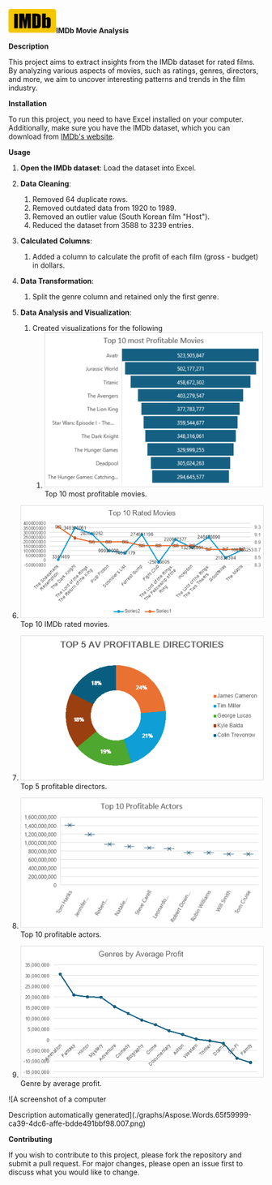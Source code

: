 ﻿![](./graphs/Aspose.Words.65f59999-ca39-4dc6-affe-bdde491bbf98.001.png)**IMDb Movie Analysis**

**Description**

This project aims to extract insights from the IMDb dataset for rated films. By analyzing various aspects of movies, such as ratings, genres, directors, and more, we aim to uncover interesting patterns and trends in the film industry.

**Installation**

To run this project, you need to have Excel installed on your computer. Additionally, make sure you have the IMDb dataset, which you can download from [IMDb's website](https://www.imdb.com/interfaces/).

**Usage**

1. **Open the IMDb dataset**: Load the dataset into Excel.
1. **Data Cleaning**:
   1. Removed 64 duplicate rows.
   1. Removed outdated data from 1920 to 1989.
   1. Removed an outlier value (South Korean film "Host").
   1. Reduced the dataset from 3588 to 3239 entries.
1. **Calculated Columns**:
   1. Added a column to calculate the profit of each film (gross - budget) in dollars.
1. **Data Transformation**:
   1. Split the genre column and retained only the first genre.
1. **Data Analysis and Visualization**:
   1. Created visualizations for the following
      1. ![](./graphs/Aspose.Words.65f59999-ca39-4dc6-affe-bdde491bbf98.002.png)Top 10 most profitable movies.




1. ![](./graphs/Aspose.Words.65f59999-ca39-4dc6-affe-bdde491bbf98.003.png)Top 10 IMDb rated movies.

1. ![](./graphs/Aspose.Words.65f59999-ca39-4dc6-affe-bdde491bbf98.004.png)Top 5 profitable directors.




1. ![](./graphs/Aspose.Words.65f59999-ca39-4dc6-affe-bdde491bbf98.005.png)Top 10 profitable actors.






1. ![](./graphs/Aspose.Words.65f59999-ca39-4dc6-affe-bdde491bbf98.006.png)Genre by average profit.


![A screenshot of a computer

Description automatically generated](./graphs/Aspose.Words.65f59999-ca39-4dc6-affe-bdde491bbf98.007.png)

**Contributing**

If you wish to contribute to this project, please fork the repository and submit a pull request. For major changes, please open an issue first to discuss what you would like to change.

